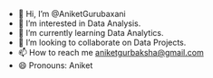 - 👋 Hi, I’m @AniketGurubaxani
- 👀 I’m interested in Data Analysis.
- 🌱 I’m currently learning Data Analytics.
- 💞️ I’m looking to collaborate on Data Projects.
- 📫 How to reach me aniketgurbaksha@gmail.com
- 😄 Pronouns: Aniket

<!---
AniketGurubaxani/AniketGurubaxani is a ✨ special ✨ repository because its `README.md` (this file) appears on your GitHub profile.
You can click the Preview link to take a look at your changes.
--->
